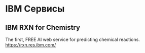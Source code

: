# IBM Сервисы

## IBM RXN for Chemistry
The first, FREE AI web service for predicting chemical reactions.
https://rxn.res.ibm.com/